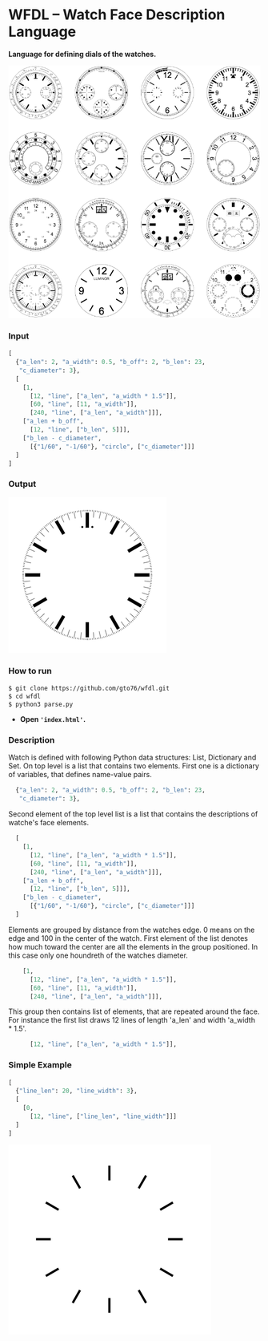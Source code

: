 WFDL – Watch Face Description Language
======================================
**Language for defining dials of the watches.**

![Watches](doc/watches.png)

### Input
```python
[
  {"a_len": 2, "a_width": 0.5, "b_off": 2, "b_len": 23, 
   "c_diameter": 3},
  [
    [1, 
      [12, "line", ["a_len", "a_width * 1.5"]], 
      [60, "line", [11, "a_width"]], 
      [240, "line", ["a_len", "a_width"]]],
    ["a_len + b_off", 
      [12, "line", ["b_len", 5]]],
    ["b_len - c_diameter", 
      [{"1/60", "-1/60"}, "circle", ["c_diameter"]]]
  ]
]
```

### Output
![Speedmaster](doc/speedmaster.png)

### How to run
```
$ git clone https://github.com/gto76/wfdl.git
$ cd wfdl
$ python3 parse.py
```
* **Open `'index.html'`.**

### Description
Watch is defined with following Python data structures: List, Dictionary and Set.
On top level is a list that contains two elements. First one is a dictionary of variables, that defines name-value pairs. 
```python
  {"a_len": 2, "a_width": 0.5, "b_off": 2, "b_len": 23, 
   "c_diameter": 3},
```

Second element of the top level list is a list that contains the descriptions of watche's face elements. 
```python
  [
    [1, 
      [12, "line", ["a_len", "a_width * 1.5"]], 
      [60, "line", [11, "a_width"]], 
      [240, "line", ["a_len", "a_width"]]],
    ["a_len + b_off", 
      [12, "line", ["b_len", 5]]],
    ["b_len - c_diameter", 
      [{"1/60", "-1/60"}, "circle", ["c_diameter"]]]
  ]
``` 
Elements are grouped by distance from the watches edge.  0 means on the edge and 100 in the center of the watch. First element of the list denotes how much toward the center are all the elements in the group positioned. In this case only one houndreth of the watches diameter.
```python
    [1, 
      [12, "line", ["a_len", "a_width * 1.5"]], 
      [60, "line", [11, "a_width"]], 
      [240, "line", ["a_len", "a_width"]]],
```
This group then contains list of elements, that are repeated around the face. For instance the first list  draws 12 lines of length 'a_len' and width 'a_width * 1.5'.
```python
      [12, "line", ["a_len", "a_width * 1.5"]], 
```

### Simple Example
```python
[
  {"line_len": 20, "line_width": 3},
  [
    [0, 
      [12, "line", ["line_len", "line_width"]]]
  ]
]
```
![simple example](doc/example.png)



